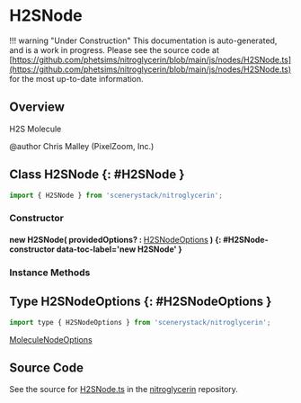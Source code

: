 # H2SNode

!!! warning "Under Construction"
    This documentation is auto-generated, and is a work in progress. Please see the source code at
    [https://github.com/phetsims/nitroglycerin/blob/main/js/nodes/H2SNode.ts](https://github.com/phetsims/nitroglycerin/blob/main/js/nodes/H2SNode.ts) for the most up-to-date information.

## Overview

H2S Molecule

@author Chris Malley (PixelZoom, Inc.)

## Class H2SNode {: #H2SNode }


```js
import { H2SNode } from 'scenerystack/nitroglycerin';
```
### Constructor

#### new H2SNode( providedOptions? : <span style="font-weight: 400;">[H2SNodeOptions](../nitroglycerin/H2SNode.md#H2SNodeOptions)</span> ) {: #H2SNode-constructor data-toc-label='new H2SNode' }

### Instance Methods





## Type H2SNodeOptions {: #H2SNodeOptions }


```js
import type { H2SNodeOptions } from 'scenerystack/nitroglycerin';
```


[MoleculeNodeOptions](../nitroglycerin/MoleculeNode.md#MoleculeNodeOptions)



## Source Code

See the source for [H2SNode.ts](https://github.com/phetsims/nitroglycerin/blob/main/js/nodes/H2SNode.ts) in the [nitroglycerin](https://github.com/phetsims/nitroglycerin) repository.
